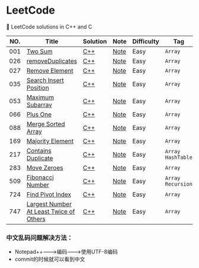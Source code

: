 # LeetCode
:book: LeetCode solutions in C++ and C


|NO.|Title|Solution|Note|Difficulty|Tag|
|---|-----|--------|----|----------|---|
|001|[Two Sum](https://leetcode-cn.com/problems/two-sum)|[C++](./001.两数之和/TwoSum.cc)|[Note](./001.两数之和/README.md)|Easy|`Array`|
|026|[removeDuplicates](https://leetcode-cn.com/problems/remove-duplicates-from-sorted-array)|[C++](./026.删除排序数组中的重复项/removeDuplicates.cc)|[Note](./026.删除排序数组中的重复项/README.md)|Easy|`Array`|
|027|[Remove Element](https://leetcode-cn.com/problems/remove-element/)|[C++](./027.移除元素/Remove%20Element.cc)|[Note](./027.移除元素/README.md)|Easy|`Array`|
|035|[Search Insert Position](https://leetcode-cn.com/problems/search-insert-position/)|[C++](./035.搜索插入位置/Search%20Insert%20Position.cc)|[Note](./035.搜索插入位置/README.md)|Easy|`Array`|
|053|[Maximum Subarray](https://leetcode-cn.com/problems/maximum-subarray/)|[C++](./053.最大子序和/maxSubArray.cc)|[Note](./053.最大子序和/README.md)|Easy|`Array`|
|066|[Plus One](https://leetcode-cn.com/problems/plus-one/)|[C++](./066.加一/plusOne.cc)|[Note](./066.加一/README.md)|Easy|`Array`|
|088|[Merge Sorted Array](https://leetcode-cn.com/problems/merge-sorted-array/)|[C++](./088.合并两个有序数组/MergeSortedArray.cc)|[Note](./088.合并两个有序数组/README.md)|Easy|`Array`|
|169|[Majority Element](https://leetcode-cn.com/problems/majority-element/)|[C++](./169.求众数/MajorityElement.cc)|[Note](./169.求众数/README.md)|Easy|`Array`|
|217|[Contains Duplicate](https://leetcode-cn.com/problems/contains-duplicate/)|[C++](./217.存在重复元素/ContainsDuplicate.cc)|[Note](./217.存在重复元素/README.md)|Easy|`Array HashTable`|
|283|[Move Zeroes](https://leetcode-cn.com/problems/move-zeroes/)|[C++](./283.移动零/MoveZeroes.cc)|[Note](./283.移动零/README.md)|Easy|`Array`|
|509|[Fibonacci Number](https://leetcode-cn.com/problems/fibonacci-number/)|[C++](./509.斐波那契数列/FibonacciNumber.cc)|[Note](./509.斐波那契数列/README.md)|Easy|`Array Recursion`|
|724|[Find Pivot Index](https://leetcode-cn.com/problems/find-pivot-index/)|[C++](./724.寻找数组的中心索引/FindPivotIndex.cc)|[Note](./724.寻找数组的中心索引/README.md)|Easy|`Array`|
|747|[Largest Number At Least Twice of Others](https://leetcode-cn.com/problems/largest-number-at-least-twice-of-others/)|[C++](./747.至少是其他数字两倍的最大数/LargestNumberAtLeastTwiceofOthers.cc)|[Note](./747.至少是其他数字两倍的最大数/README.md)|Easy|`Array`|


### 中文乱码问题解决方法：
* Notepad++--->编码--->使用UTF-8编码
* commit的时候就可以看到中文